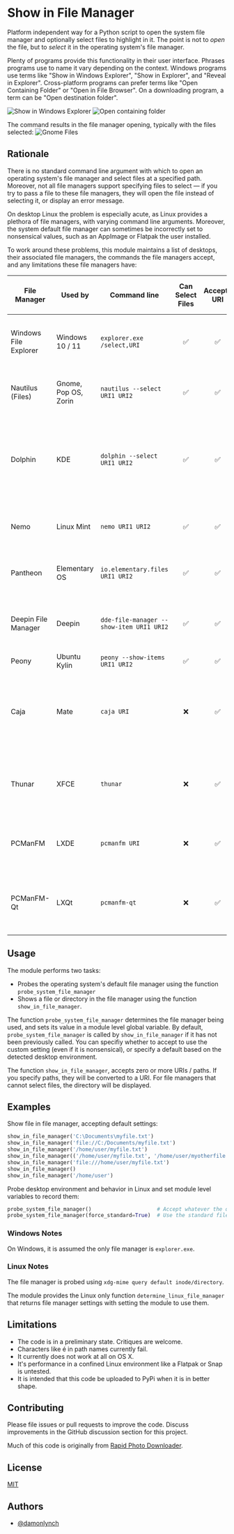# Show in File Manager

Platform independent way for a Python script to open the system file manager and optionally select files to highlight
in it. The point is not to _open_ the file, but to _select_ it in the operating system's file manager.

Plenty of programs provide this functionality in their user interface. Phrases programs use to name it vary depending on
the context. Windows programs use terms like "Show in Windows Explorer", "Show in Explorer", and "Reveal in Explorer".
Cross-platform programs can prefer terms like "Open Containing Folder" or "Open in File Browser".
On a downloading program, a term can be "Open destination folder".

![Show in Windows Explorer](.github/photomechanic-win.png)
![Open containing folder](.github/documentviewer-gnome.png)

The command results in the file manager opening, typically with the files selected:
![Gnome Files](.github/files-gnome.png)

## Rationale

There is no standard command line argument with which to open an operating system's file manager and select files at a
specified path. Moreover, not all file managers support specifying files to select &mdash;
if you try to pass a file to these file managers, they will open the file instead of selecting it, or display an error
message.

On desktop Linux the problem is especially acute, as Linux provides a plethora of file managers, with varying command
line arguments. Moreover, the system default file manager can sometimes be incorrectly set to nonsensical values,
such as an AppImage or Flatpak the user installed.

To work around these problems, this module maintains a list of desktops, their associated file managers, the commands
the file managers accept, and any limitations these file managers have:

|File Manager|Used by|Command line       |Can Select Files|Accepts URI  |Accepts Path|Handles Multiple Files / Directories|Notes|
|------------|-------|-------------------|:---:|:---:|:---:|:---:|----|
| Windows File Explorer|Windows 10 / 11| `explorer.exe /select,URI`|:white_check_mark:|:white_check_mark:|:white_check_mark:|:x:|No space between comma and URI. Can specify only one URI.|
| Nautilus (Files)|Gnome, Pop OS, Zorin|`nautilus --select URI1 URI2`|:white_check_mark:|:white_check_mark:|:white_check_mark:|:warning:|Multiple URIs open multiple Nautilus windows.|
|Dolphin|KDE|`dolphin --select URI1 URI2 `|:white_check_mark:|:white_check_mark:|:white_check_mark:|:white_check_mark:|`--select` functionality fails in some recent KDE releases, but is working in KDE Neon testing.|
|Nemo|Linux Mint|`nemo URI1 URI2`|:white_check_mark:|:white_check_mark:|:white_check_mark:|:warning:|Multiple URIs open multiple Nemo windows.|
|Pantheon|Elementary OS|`io.elementary.files URI1 URI2`|:white_check_mark:|:white_check_mark:|:white_check_mark:|:warning:| Multiple URIs open multiple Pantheon tabs.|
|Deepin File Manager|Deepin|`dde-file-manager --show-item URI1 URI2`|:white_check_mark:|:white_check_mark:|:white_check_mark:|:warning:| Multiple URIs open multiple Deepin File Manager tabs.|
|Peony|Ubuntu Kylin|`peony --show-items URI1 URI2`|:white_check_mark:|:white_check_mark:|:white_check_mark:|:white_check_mark:| |
|Caja|Mate|`caja URI`|:x:|:white_check_mark:|:white_check_mark:|:warning:|Specifying a file causes an error. Multiple URIs open multiple Caja windows.|
|Thunar|XFCE|`thunar`|:x:|:white_check_mark:|:white_check_mark:|:warning:|Specifying a file opens it. Multiple URIs open multiple Thunar windows.|
|PCManFM|LXDE|`pcmanfm URI`|:x:|:white_check_mark:|:white_check_mark:|:x:|Specifying a file opens it. Multiple URIs open only the first URI.|
|PCManFM-Qt|LXQt|`pcmanfm-qt`|:x:|:white_check_mark:|:white_check_mark:|:white_check_mark:|Specifying a file opens it. Multiple URIs open multiple PCManFM-Qt windows.|


## Usage

The module performs two tasks:
 - Probes the operating system's default file manager using the function `probe_system_file_manager`
 - Shows a file or directory in the file manager using the function ```show_in_file_manager```.

The function `probe_system_file_manager` determines the file manager being used, and sets its value in a module level
global variable. By default, `probe_system_file_manager` is called by ```show_in_file_manager``` if it has not been
previously called.  You can specifiy whether to accept to use the custom setting (even if it is nonsensical), or specify
a default based on the detected desktop environment.

The function ```show_in_file_manager```, accepts zero or more URIs / paths. If you specify paths, they will be converted
to a URI. For file managers that cannot select files, the directory will be displayed.

## Examples

Show file in file manager, accepting default settings:
```python
show_in_file_manager('C:\Documents\myfile.txt')                                # Windows path
show_in_file_manager('file://C:/Documents/myfile.txt')                         # Windows URI
show_in_file_manager('/home/user/myfile.txt')                                  # Linux path
show_in_file_manager(('/home/user/myfile.txt', '/home/user/myotherfile.txt'))  # Linux multiple paths
show_in_file_manager('file:///home/user/myfile.txt')                           # Linux URI
show_in_file_manager()                                                         # Simply open the file manager
show_in_file_manager('/home/user')                                             # Open the file manager at a directory
```

Probe desktop environment and behavior in Linux and set module level variables to record them:
```python
probe_system_file_manager()                     # Accept whatever the default file manager setting is for system
probe_system_file_manager(force_standard=True)  # Use the standard file manager for the desktop, ignoring custom user settings 
```

### Windows Notes

On Windows, it is assumed the only file manager is `explorer.exe`.

### Linux Notes
The file manager is probed using `xdg-mime query default inode/directory`.  

The module provides the Linux only function ```determine_linux_file_manager``` that returns file manager settings with
setting the module to use them.

## Limitations

 - The code is in a preliminary state. Critiques are welcome.
 - Characters like é in path names currently fail.
 - It currently does not work at all on OS X.
 - It's performance in a confined Linux environment like a Flatpak or Snap is untested. 
 - It is intended that this code be uploaded to PyPi when it is in better shape.

## Contributing

Please file issues or pull requests to improve the code. Discuss improvements in the GitHub discussion section for 
this project.

Much of this code is originally from [Rapid Photo Downloader](https://github.com/damonlynch/rapid-photo-downloader).


## License

[MIT](https://choosealicense.com/licenses/mit/)

  
## Authors

- [@damonlynch](https://github.com/damonlynch)



